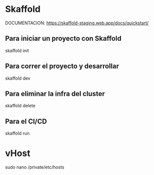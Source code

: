 # Skaffold

DOCUMENTACION: https://skaffold-staging.web.app/docs/quickstart/

## Para iniciar un proyecto con Skaffold

skaffold init

## Para correr el proyecto y desarrollar

skaffold dev

## Para eliminar la infra del cluster

skaffold delete

## Para el CI/CD

skaffold run


# vHost
sudo nano /private/etc/hosts